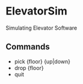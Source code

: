 # ElevatorSim
Simulating Elevator Software



## Commands
* pick {floor} {up|down}
* drop {floor}
* quit
